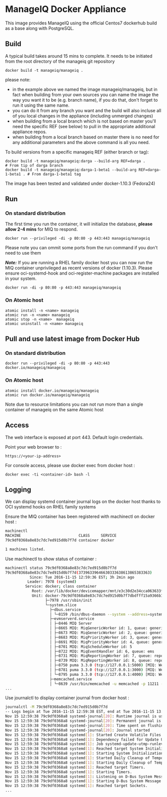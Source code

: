 # ManageIQ Docker Appliance

This image provides ManageIQ using the official Centos7 dockerhub build as a base along with PostgreSQL.

## Build

A typical build takes around 15 mins to complete.
It needs to be initiated from the root directory of the manageiq git repository

```
docker build -t manageiq/manageiq .
```
please note:
- in the example above we named the image manageiq/manageiq, but in fact when building from your own sources you can name the image the way you want it to be (e.g. branch name), if you do that, don't forget to run it using the same name.
- you can do it from any branch you want and the build will also incluse all of you local changes in the appliance (including unmerged changes)
- when building from a local branch which is not based on master you'll need the specific REF (see below) to pull in the appropriate additional appliance repos.
- when building from a local branch based on master there is no need for any additional parameters and the above command is all you need. 

To build versions from a specific manageiq REF (either branch or tag):

```
docker build -t manageiq/manageiq:darga --build-arg REF=darga .                 # From tip of darga branch
docker build -t manageiq/manageiq:darga-1-beta1 --build-arg REF=darga-1-beta1 . # From darga-1-beta1 tag
```


The image has been tested and validated under docker-1.10.3 (Fedora24)


## Run

### On standard distribution

The first time you run the container, it will initialize the database, **please allow 2-4 mins** for MIQ to respond.

```
docker run --privileged -di -p 80:80 -p 443:443 manageiq/manageiq
```
Please note you can ommit some ports from the run command if you don't need to use them

_**Note:**_ If you are running a RHEL family docker host you can now run the MIQ container unprivileged as recent versions of docker (1.10.3). Please ensure oci-systemd-hook and oci-register-machine packages are installed in your system.
```
docker run -di -p 80:80 -p 443:443 manageiq/manageiq
```

### On Atomic host

```
atomic install -n <name> manageiq
atomic run -n <name> manageiq
atomic stop -n <name>  manageiq
atomic uninstall -n <name> manageiq
```

## Pull and use latest image from Docker Hub

### On standard distribution
```
docker run --privileged -di -p 80:80 -p 443:443 docker.io/manageiq/manageiq
```

### On Atomic host

```
atomic install docker.io/manageiq/manageiq
atomic run docker.io/manageiq/manageiq
```
Note due to resource limitations you can not run more than a single container of manageiq on the same Atomic host

## Access
The web interface is exposed at port 443. Default login credentials.

Point your web browser to :

```
https://<your-ip-address>
```

For console access, please use docker exec from docker host :
```
docker exec -ti <container-id> bash -l
```

## Logging
We can display systemd container journal logs on the docker host thanks to OCI systemd hooks on RHEL family systems

Ensure the MIQ container has been registered with machinectl on docker host :
```bash
machinectl
MACHINE                          CLASS     SERVICE
79c9df0368a8e83c7dc7ed915d0b7f7d container docker

1 machines listed.
```
Use machinectl to show status of container :
```bash
machinectl status 79c9df0368a8e83c7dc7ed915d0b7f7d
79c9df0368a8e83c7dc7ed915d0b7f7d(37396339646630333638613865383363)
           Since: Tue 2016-11-15 12:59:36 EST; 3h 2min ago
          Leader: 7978 (systemd)
         Service: docker; class container
            Root: /var/lib/docker/devicemapper/mnt/e3c30d2e34cca063633f12d461e56f6b88cb4e155d09cf9da7049739f7db3a51/rootfs
            Unit: docker-79c9df0368a8e83c7dc7ed915d0b7f7dbdfff15a9366b12272110e5331e5c54e.scope
                  ├─7978 /usr/sbin/init
                  └─system.slice
                    ├─dbus.service
                    │ └─8159 /bin/dbus-daemon --system --address=systemd: --nofork --nopidfile --systemd-activation
                    ├─evmserverd.service
                    │ ├─8446 MIQ Server                                                                     
                    │ ├─8665 MIQ: MiqGenericWorker id: 1, queue: generic                                    
                    │ ├─8673 MIQ: MiqGenericWorker id: 2, queue: generic                                    
                    │ ├─8683 MIQ: MiqPriorityWorker id: 3, queue: generic                                   
                    │ ├─8691 MIQ: MiqPriorityWorker id: 4, queue: generic                                   
                    │ ├─8701 MIQ: MiqScheduleWorker id: 5                                                   
                    │ ├─8722 MIQ: MiqEventHandler id: 6, queue: ems                                         
                    │ ├─8731 MIQ: MiqReportingWorker id: 7, queue: reporting                                
                    │ ├─8739 MIQ: MiqReportingWorker id: 8, queue: reporting                                
                    │ ├─8750 puma 3.3.0 (tcp://127.0.0.1:5000) [MIQ: Web Server Worker]                     
                    │ ├─8781 puma 3.3.0 (tcp://127.0.0.1:3000) [MIQ: Web Server Worker]                     
                    │ └─8795 puma 3.3.0 (tcp://127.0.0.1:4000) [MIQ: Web Server Worker]                     
                    ├─memcached.service
                    │ └─8639 /usr/bin/memcached -u memcached -p 11211 -m 64 -c 1024 -l 127.0.0.1 -I 1
...
```
Use journalctl to display container journal from docker host :
```bash
journalctl -M 79c9df0368a8e83c7dc7ed915d0b7f7d
-- Logs begin at Tue 2016-11-15 12:59:38 EST, end at Tue 2016-11-15 13:04:02 EST. --
Nov 15 12:59:38 79c9df0368a8 systemd-journal[20]: Runtime journal is using 4.0M (max allowed 8.0M, trying to leave 9.6M free of 59.9M available → current limit 8.0M).
Nov 15 12:59:38 79c9df0368a8 systemd-journal[20]: Permanent journal is using 8.0M (max allowed 1022.2M, trying to leave 1.4G free of 8.3G available → current limit 1022.2M).
Nov 15 12:59:38 79c9df0368a8 systemd-journal[20]: Time spent on flushing to /var is 1.491ms for 2 entries.
Nov 15 12:59:38 79c9df0368a8 systemd-journal[20]: Journal started
Nov 15 12:59:38 79c9df0368a8 systemd[1]: Started Create Volatile Files and Directories.
Nov 15 12:59:38 79c9df0368a8 systemd[1]: Dependency failed for Update UTMP about System Runlevel Changes.
Nov 15 12:59:38 79c9df0368a8 systemd[1]: Job systemd-update-utmp-runlevel.service/start failed with result 'dependency'.
Nov 15 12:59:38 79c9df0368a8 systemd[1]: Reached target System Initialization.
Nov 15 12:59:38 79c9df0368a8 systemd[1]: Starting System Initialization.
Nov 15 12:59:38 79c9df0368a8 systemd[1]: Started Daily Cleanup of Temporary Directories.
Nov 15 12:59:38 79c9df0368a8 systemd[1]: Starting Daily Cleanup of Temporary Directories.
Nov 15 12:59:38 79c9df0368a8 systemd[1]: Reached target Timers.
Nov 15 12:59:38 79c9df0368a8 systemd[1]: Starting Timers.
Nov 15 12:59:38 79c9df0368a8 systemd[1]: Listening on D-Bus System Message Bus Socket.
Nov 15 12:59:38 79c9df0368a8 systemd[1]: Starting D-Bus System Message Bus Socket.
Nov 15 12:59:38 79c9df0368a8 systemd[1]: Reached target Sockets.
...
```
